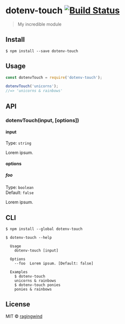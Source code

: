 # dotenv-touch [![Build Status](https://travis-ci.org/ragingwind/dotenv-touch.svg?branch=master)](https://travis-ci.org/ragingwind/dotenv-touch)

> My incredible module


## Install

```
$ npm install --save dotenv-touch
```


## Usage

```js
const dotenvTouch = require('dotenv-touch');

dotenvTouch('unicorns');
//=> 'unicorns & rainbows'
```


## API

### dotenvTouch(input, [options])

#### input

Type: `string`

Lorem ipsum.

#### options

##### foo

Type: `boolean`  
Default: `false`

Lorem ipsum.


## CLI

```
$ npm install --global dotenv-touch
```

```
$ dotenv-touch --help

  Usage
    dotenv-touch [input]

  Options
    --foo  Lorem ipsum. [Default: false]

  Examples
    $ dotenv-touch
    unicorns & rainbows
    $ dotenv-touch ponies
    ponies & rainbows
```


## License

MIT © [ragingwind](http://ragingwind.me)
